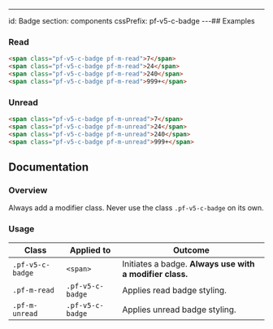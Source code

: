 ---
id: Badge
section: components
cssPrefix: pf-v5-c-badge
---## Examples

### Read

```html
<span class="pf-v5-c-badge pf-m-read">7</span>
<span class="pf-v5-c-badge pf-m-read">24</span>
<span class="pf-v5-c-badge pf-m-read">240</span>
<span class="pf-v5-c-badge pf-m-read">999+</span>

```

### Unread

```html
<span class="pf-v5-c-badge pf-m-unread">7</span>
<span class="pf-v5-c-badge pf-m-unread">24</span>
<span class="pf-v5-c-badge pf-m-unread">240</span>
<span class="pf-v5-c-badge pf-m-unread">999+</span>

```

## Documentation

### Overview

Always add a modifier class. Never use the class `.pf-v5-c-badge` on its own.

### Usage

| Class | Applied to | Outcome |
| -- | -- | -- |
| `.pf-v5-c-badge` | `<span>` | Initiates a badge. **Always use with a modifier class.** |
| `.pf-m-read` | `.pf-v5-c-badge` | Applies read badge styling. |
| `.pf-m-unread` | `.pf-v5-c-badge` | Applies unread badge styling. |
